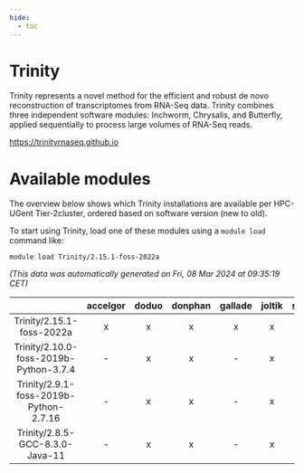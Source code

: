 ```yaml
---
hide:
  - toc
---
```


Trinity
=======


Trinity represents a novel method for the efficient and robust de novo reconstruction of transcriptomes from RNA-Seq data. Trinity combines three independent software modules: Inchworm, Chrysalis, and Butterfly, applied sequentially to process large volumes of RNA-Seq reads.

https://trinityrnaseq.github.io
# Available modules


The overview below shows which Trinity installations are available per HPC-UGent Tier-2cluster, ordered based on software version (new to old).

To start using Trinity, load one of these modules using a `module load` command like:

```shell
module load Trinity/2.15.1-foss-2022a
```

*(This data was automatically generated on Fri, 08 Mar 2024 at 09:35:19 CET)*  

| |accelgor|doduo|donphan|gallade|joltik|skitty|
| :---: | :---: | :---: | :---: | :---: | :---: | :---: |
|Trinity/2.15.1-foss-2022a|x|x|x|x|x|x|
|Trinity/2.10.0-foss-2019b-Python-3.7.4|-|x|x|-|x|x|
|Trinity/2.9.1-foss-2019b-Python-2.7.16|-|x|x|-|x|x|
|Trinity/2.8.5-GCC-8.3.0-Java-11|-|x|x|-|x|x|
